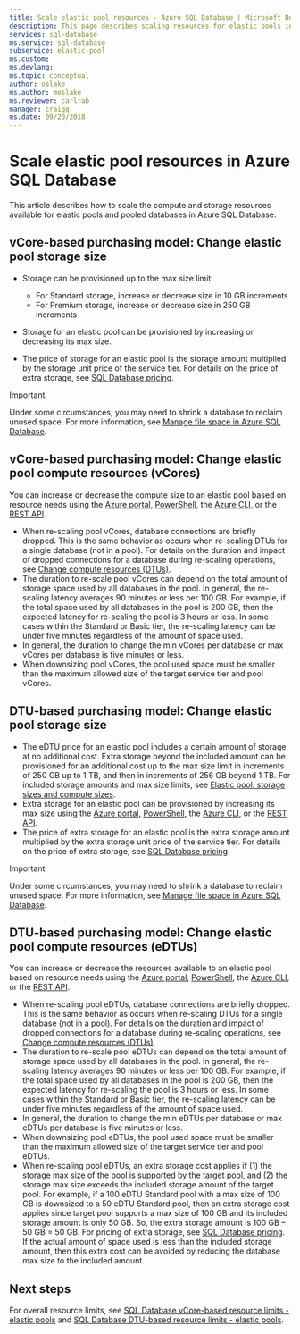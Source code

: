 ```yaml
---
title: Scale elastic pool resources - Azure SQL Database | Microsoft Docs
description: This page describes scaling resources for elastic pools in Azure SQL Database.
services: sql-database
ms.service: sql-database
subservice: elastic-pool
ms.custom: 
ms.devlang: 
ms.topic: conceptual
author: oslake
ms.author: moslake
ms.reviewer: carlrab
manager: craigg
ms.date: 09/20/2018
---
```

# Scale elastic pool resources in Azure SQL Database

This article describes how to scale the compute and storage resources available for elastic pools and pooled databases in Azure SQL Database.

## vCore-based purchasing model: Change elastic pool storage size

- Storage can be provisioned up to the max size limit:

  - For Standard storage, increase or decrease size in 10 GB increments
  - For Premium storage, increase or decrease size in 250 GB increments
- Storage for an elastic pool can be provisioned by increasing or decreasing its max size.
- The price of storage for an elastic pool is the storage amount multiplied by the storage unit price of the service tier. For details on the price of extra storage, see [SQL Database pricing](https://azure.microsoft.com/pricing/details/sql-database/).

> [!IMPORTANT]
> Under some circumstances, you may need to shrink a database to reclaim unused space. For more information, see [Manage file space in Azure SQL Database](sql-database-file-space-management.md).

## vCore-based purchasing model: Change elastic pool compute resources (vCores)

You can increase or decrease the compute size to an elastic pool based on resource needs using the [Azure portal](sql-database-elastic-pool-manage.md#azure-portal-manage-elastic-pools-and-pooled-databases), [PowerShell](/powershell/module/azurerm.sql/set-azurermsqlelasticpool), the [Azure CLI](/cli/azure/sql/elastic-pool#az-sql-elastic-pool-update), or the [REST API](/rest/api/sql/elasticpools/update).

- When re-scaling pool vCores, database connections are briefly dropped. This is the same behavior as occurs when re-scaling DTUs for a single database (not in a pool). For details on the duration and impact of dropped connections for a database during re-scaling operations, see [Change compute resources (DTUs)](sql-database-single-database-scale.md#dtu-based-purchasing-model-change-compute-resources-dtus).
- The duration to re-scale pool vCores can depend on the total amount of storage space used by all databases in the pool. In general, the re-scaling latency averages 90 minutes or less per 100 GB. For example, if the total space used by all databases in the pool is 200 GB, then the expected latency for re-scaling the pool is 3 hours or less. In some cases within the Standard or Basic tier, the re-scaling latency can be under five minutes regardless of the amount of space used.
- In general, the duration to change the min vCores per database or max vCores per database is five minutes or less.
- When downsizing pool vCores, the pool used space must be smaller than the maximum allowed size of the target service tier and pool vCores.

## DTU-based purchasing model: Change elastic pool storage size

- The eDTU price for an elastic pool includes a certain amount of storage at no additional cost. Extra storage beyond the included amount can be provisioned for an additional cost up to the max size limit in increments of 250 GB up to 1 TB, and then in increments of 256 GB beyond 1 TB. For included storage amounts and max size limits, see [Elastic pool: storage sizes and compute sizes](sql-database-dtu-resource-limits-elastic-pools.md#elastic-pool-storage-sizes-and-compute-sizes).
- Extra storage for an elastic pool can be provisioned by increasing its max size using the [Azure portal](sql-database-elastic-pool-manage.md#azure-portal-manage-elastic-pools-and-pooled-databases), [PowerShell](/powershell/module/azurerm.sql/set-azurermsqlelasticpool), the [Azure CLI](/cli/azure/sql/elastic-pool#az-sql-elastic-pool-update), or the [REST API](/rest/api/sql/elasticpools/update).
- The price of extra storage for an elastic pool is the extra storage amount multiplied by the extra storage unit price of the service tier. For details on the price of extra storage, see [SQL Database pricing](https://azure.microsoft.com/pricing/details/sql-database/).

> [!IMPORTANT]
> Under some circumstances, you may need to shrink a database to reclaim unused space. For more information, see [Manage file space in Azure SQL Database](sql-database-file-space-management.md).

## DTU-based purchasing model: Change elastic pool compute resources (eDTUs)

You can increase or decrease the resources available to an elastic pool based on resource needs using the [Azure portal](sql-database-elastic-pool-manage.md#azure-portal-manage-elastic-pools-and-pooled-databases), [PowerShell](/powershell/module/azurerm.sql/set-azurermsqlelasticpool), the [Azure CLI](/cli/azure/sql/elastic-pool#az-sql-elastic-pool-update), or the [REST API](/rest/api/sql/elasticpools/update).

- When re-scaling pool eDTUs, database connections are briefly dropped. This is the same behavior as occurs when re-scaling DTUs for a single database (not in a pool). For details on the duration and impact of dropped connections for a database during re-scaling operations, see [Change compute resources (DTUs)](sql-database-single-database-scale.md#dtu-based-purchasing-model-change-compute-resources-dtus).
- The duration to re-scale pool eDTUs can depend on the total amount of storage space used by all databases in the pool. In general, the re-scaling latency averages 90 minutes or less per 100 GB. For example, if the total space used by all databases in the pool is 200 GB, then the expected latency for re-scaling the pool is 3 hours or less. In some cases within the Standard or Basic tier, the re-scaling latency can be under five minutes regardless of the amount of space used.
- In general, the duration to change the min eDTUs per database or max eDTUs per database is five minutes or less.
- When downsizing pool eDTUs, the pool used space must be smaller than the maximum allowed size of the target service tier and pool eDTUs.
- When re-scaling pool eDTUs, an extra storage cost applies if (1) the storage max size of the pool is supported by the target pool, and (2) the storage max size exceeds the included storage amount of the target pool. For example, if a 100 eDTU Standard pool with a max size of 100 GB is downsized to a 50 eDTU Standard pool, then an extra storage cost applies since target pool supports a max size of 100 GB and its included storage amount is only 50 GB. So, the extra storage amount is 100 GB – 50 GB = 50 GB. For pricing of extra storage, see [SQL Database pricing](https://azure.microsoft.com/pricing/details/sql-database/). If the actual amount of space used is less than the included storage amount, then this extra cost can be avoided by reducing the database max size to the included amount.

## Next steps

For overall resource limits, see [SQL Database vCore-based resource limits - elastic pools](sql-database-vcore-resource-limits-elastic-pools.md) and [SQL Database DTU-based resource limits - elastic pools](sql-database-dtu-resource-limits-elastic-pools.md).
